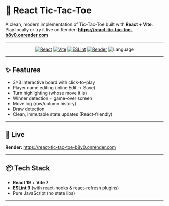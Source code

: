 # 🧩 React Tic-Tac-Toe

A clean, modern implementation of Tic-Tac-Toe built with **React + Vite**.  
Play locally or try it live on Render: **https://react-tic-tac-toe-b8v0.onrender.com**

---

<p align="center">
  <a href="https://react.dev/"><img alt="React" src="https://img.shields.io/badge/React-19-61DAFB?logo=react&logoColor=000"></a>
  <a href="https://vitejs.dev/"><img alt="Vite" src="https://img.shields.io/badge/Vite-7-646CFF?logo=vite&logoColor=fff"></a>
  <a href="https://eslint.org/"><img alt="ESLint" src="https://img.shields.io/badge/ESLint-9-4B32C3?logo=eslint&logoColor=fff"></a>
  <a href="https://render.com/"><img alt="Render" src="https://img.shields.io/badge/Deployed%20on-Render-46E3B7?logo=render&logoColor=000"></a>
  <img alt="Language" src="https://img.shields.io/badge/Language-JavaScript-F7DF1E?logo=javascript&logoColor=000">
</p>

---

## ✨ Features

- 3×3 interactive board with click-to-play
- Player name editing (inline Edit → Save)
- Turn highlighting (whose move it is)
- Winner detection + game-over screen
- Move log (row/column history)
- Draw detection
- Clean, immutable state updates (React-friendly)

---

## 🚀 Live

**Render:** https://react-tic-tac-toe-b8v0.onrender.com

---

## 📦 Tech Stack

- **React 19** + **Vite 7**
- **ESLint 9** (with react-hooks & react-refresh plugins)
- Pure JavaScript (no state libs)

---
